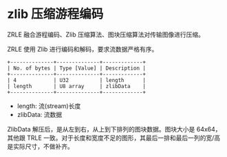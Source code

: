 # zlib 压缩游程编码

ZRLE 融合游程编码、Zlib 压缩算法、图块压缩算法对传输图像进行压缩。

ZRLE 使用 Zlib 进行编码和解码，要求流数据严格有序。

```
+--------------+--------------+-------------+
| No. of bytes | Type [Value] | Description |
+--------------+--------------+-------------+
| 4            | U32          | length      |
| length       | U8 array     | zlibData    |
+--------------+--------------+-------------+
```

- length: 流(stream)长度
- zlibData: 流数据

ZlibData 解压后，是从左到右，从上到下排列的图块数据。图块大小是 64x64，其他跟 TRLE 一致。对于长度和宽度不足的图形，其最后一排和最后一列的宽/高是实际尺寸，不做补齐。
